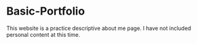 # Basic-Portfolio
This website is a practice descriptive about me page. 
I have not included personal content at this time.
